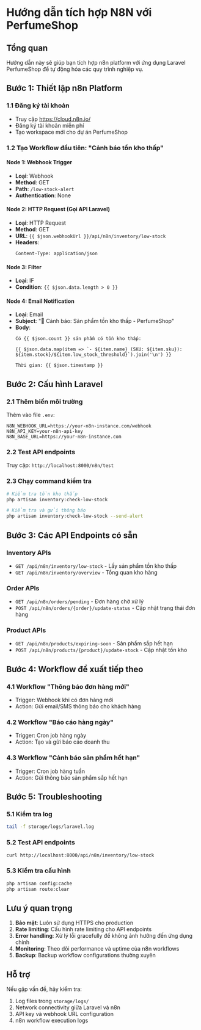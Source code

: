 # Hướng dẫn tích hợp N8N với PerfumeShop

## Tổng quan
Hướng dẫn này sẽ giúp bạn tích hợp n8n platform với ứng dụng Laravel PerfumeShop để tự động hóa các quy trình nghiệp vụ.

## Bước 1: Thiết lập n8n Platform

### 1.1 Đăng ký tài khoản
- Truy cập https://cloud.n8n.io/
- Đăng ký tài khoản miễn phí
- Tạo workspace mới cho dự án PerfumeShop

### 1.2 Tạo Workflow đầu tiên: "Cảnh báo tồn kho thấp"

#### Node 1: Webhook Trigger
- **Loại**: Webhook
- **Method**: GET
- **Path**: `/low-stock-alert`
- **Authentication**: None

#### Node 2: HTTP Request (Gọi API Laravel)
- **Loại**: HTTP Request
- **Method**: GET
- **URL**: `{{ $json.webhookUrl }}/api/n8n/inventory/low-stock`
- **Headers**: 
  ```
  Content-Type: application/json
  ```

#### Node 3: Filter
- **Loại**: IF
- **Condition**: `{{ $json.data.length > 0 }}`

#### Node 4: Email Notification
- **Loại**: Email
- **Subject**: "🚨 Cảnh báo: Sản phẩm tồn kho thấp - PerfumeShop"
- **Body**: 
  ```
  Có {{ $json.count }} sản phẩm có tồn kho thấp:
  
  {{ $json.data.map(item => `- ${item.name} (SKU: ${item.sku}): ${item.stock}/${item.low_stock_threshold}`).join('\n') }}
  
  Thời gian: {{ $json.timestamp }}
  ```

## Bước 2: Cấu hình Laravel

### 2.1 Thêm biến môi trường
Thêm vào file `.env`:
```env
N8N_WEBHOOK_URL=https://your-n8n-instance.com/webhook
N8N_API_KEY=your-n8n-api-key
N8N_BASE_URL=https://your-n8n-instance.com
```

### 2.2 Test API endpoints
Truy cập: `http://localhost:8000/n8n/test`

### 2.3 Chạy command kiểm tra
```bash
# Kiểm tra tồn kho thấp
php artisan inventory:check-low-stock

# Kiểm tra và gửi thông báo
php artisan inventory:check-low-stock --send-alert
```

## Bước 3: Các API Endpoints có sẵn

### Inventory APIs
- `GET /api/n8n/inventory/low-stock` - Lấy sản phẩm tồn kho thấp
- `GET /api/n8n/inventory/overview` - Tổng quan kho hàng

### Order APIs
- `GET /api/n8n/orders/pending` - Đơn hàng chờ xử lý
- `POST /api/n8n/orders/{order}/update-status` - Cập nhật trạng thái đơn hàng

### Product APIs
- `GET /api/n8n/products/expiring-soon` - Sản phẩm sắp hết hạn
- `POST /api/n8n/products/{product}/update-stock` - Cập nhật tồn kho

## Bước 4: Workflow đề xuất tiếp theo

### 4.1 Workflow "Thông báo đơn hàng mới"
- Trigger: Webhook khi có đơn hàng mới
- Action: Gửi email/SMS thông báo cho khách hàng

### 4.2 Workflow "Báo cáo hàng ngày"
- Trigger: Cron job hàng ngày
- Action: Tạo và gửi báo cáo doanh thu

### 4.3 Workflow "Cảnh báo sản phẩm hết hạn"
- Trigger: Cron job hàng tuần
- Action: Gửi thông báo sản phẩm sắp hết hạn

## Bước 5: Troubleshooting

### 5.1 Kiểm tra log
```bash
tail -f storage/logs/laravel.log
```

### 5.2 Test API endpoints
```bash
curl http://localhost:8000/api/n8n/inventory/low-stock
```

### 5.3 Kiểm tra cấu hình
```bash
php artisan config:cache
php artisan route:clear
```

## Lưu ý quan trọng

1. **Bảo mật**: Luôn sử dụng HTTPS cho production
2. **Rate limiting**: Cấu hình rate limiting cho API endpoints
3. **Error handling**: Xử lý lỗi gracefully để không ảnh hưởng đến ứng dụng chính
4. **Monitoring**: Theo dõi performance và uptime của n8n workflows
5. **Backup**: Backup workflow configurations thường xuyên

## Hỗ trợ

Nếu gặp vấn đề, hãy kiểm tra:
1. Log files trong `storage/logs/`
2. Network connectivity giữa Laravel và n8n
3. API key và webhook URL configuration
4. n8n workflow execution logs







